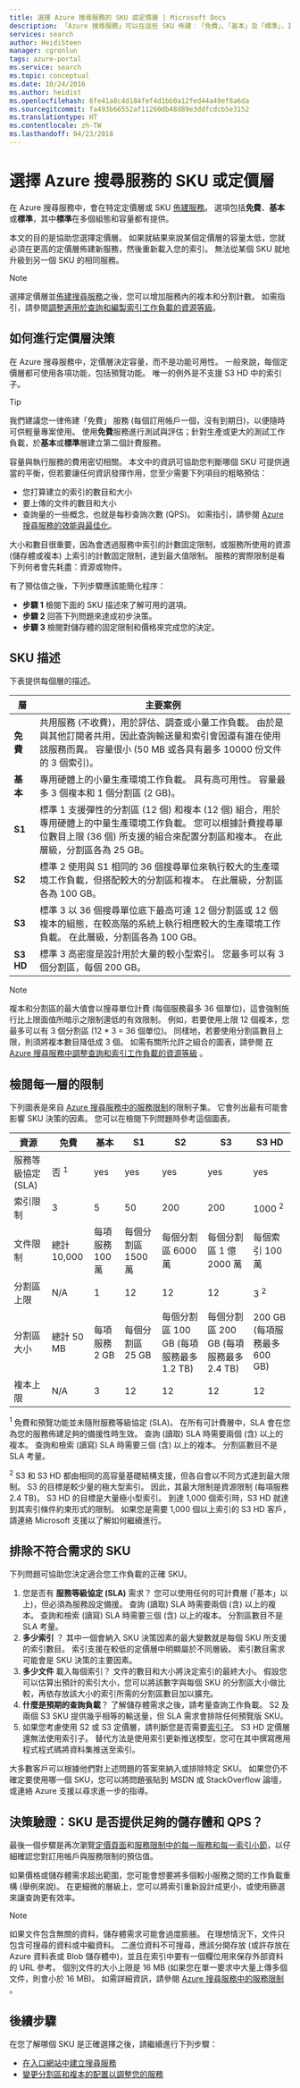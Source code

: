 ```yaml
---
title: 選擇 Azure 搜尋服務的 SKU 或定價層 | Microsoft Docs
description: 「Azure 搜尋服務」可以在這些 SKU 佈建︰「免費」、「基本」及「標準」，其中「標準」在各種資源組態和容量層級都有提供。
services: search
author: HeidiSteen
manager: cgronlun
tags: azure-portal
ms.service: search
ms.topic: conceptual
ms.date: 10/24/2016
ms.author: heidist
ms.openlocfilehash: 6fe41a8c4d184fef4d1bb0a12fed44a49ef8a6da
ms.sourcegitcommit: fa493b66552af11260db48d89e3ddfcdcb5e3152
ms.translationtype: HT
ms.contentlocale: zh-TW
ms.lasthandoff: 04/23/2018
---
```

# <a name="choose-a-sku-or-pricing-tier-for-azure-search"></a>選擇 Azure 搜尋服務的 SKU 或定價層
在 Azure 搜尋服務中，會在特定定價層或 SKU [佈建服務](search-create-service-portal.md)。 選項包括**免費**、**基本**或**標準**，其中**標準**在多個組態和容量都有提供。

本文的目的是協助您選擇定價層。 如果就結果來說某個定價層的容量太低，您就必須在更高的定價層佈建新服務，然後重新載入您的索引。 無法從某個 SKU 就地升級到另一個 SKU 的相同服務。

> [!NOTE]
> 選擇定價層並[佈建搜尋服務](search-create-service-portal.md)之後，您可以增加服務內的複本和分割計數。 如需指引，請參閱[調整適用於查詢和編製索引工作負載的資源等級](search-capacity-planning.md)。
>
>

## <a name="how-to-approach-a-pricing-tier-decision"></a>如何進行定價層決策
在 Azure 搜尋服務中，定價層決定容量，而不是功能可用性。 一般來說，每個定價層都可使用各項功能，包括預覽功能。 唯一的例外是不支援 S3 HD 中的索引子。

> [!TIP]
> 我們建議您一律佈建「免費」  服務 (每個訂用帳戶一個，沒有到期日)，以便隨時可供輕量專案使用。 使用**免費**服務進行測試與評估；針對生產或更大的測試工作負載，於**基本**或**標準**層建立第二個計費服務。
>
>

容量與執行服務的費用密切相關。 本文中的資訊可協助您判斷哪個 SKU 可提供適當的平衡，但若要讓任何資訊發揮作用，您至少需要下列項目的粗略預估：

* 您打算建立的索引的數目和大小
* 要上傳的文件的數目和大小
* 查詢量的一些概念，也就是每秒查詢次數 (QPS)。 如需指引，請參閱 [Azure 搜尋服務的效能與最佳化](search-performance-optimization.md)。

大小和數目很重要，因為會透過服務中索引的計數固定限制，或服務所使用的資源 (儲存體或複本) 上索引的計數固定限制，達到最大值限制。 服務的實際限制是看下列何者會先耗盡：資源或物件。

有了預估值之後，下列步驟應該能簡化程序：

* **步驟 1** 檢閱下面的 SKU 描述來了解可用的選項。
* **步驟 2** 回答下列問題來達成初步決策。
* **步驟 3** 檢閱對儲存體的固定限制和價格來完成您的決定。

## <a name="sku-descriptions"></a>SKU 描述
下表提供每個層的描述。

| 層 | 主要案例 |
| --- | --- |
| **免費** |共用服務 (不收費)，用於評估、調查或小量工作負載。 由於是與其他訂閱者共用，因此查詢輸送量和索引會因還有誰在使用該服務而異。 容量很小 (50 MB 或各具有最多 10000 份文件的 3 個索引)。 |
| **基本** |專用硬體上的小量生產環境工作負載。 具有高可用性。 容量最多 3 個複本和 1 個分割區 (2 GB)。 |
| **S1** |標準 1 支援彈性的分割區 (12 個) 和複本 (12 個) 組合，用於專用硬體上的中量生產環境工作負載。 您可以根據計費搜尋單位數目上限 (36 個) 所支援的組合來配置分割區和複本。 在此層級，分割區各為 25 GB。 |
| **S2** |標準 2 使用與 S1 相同的 36 個搜尋單位來執行較大的生產環境工作負載，但搭配較大的分割區和複本。 在此層級，分割區各為 100 GB。 |
| **S3** |標準 3 以 36 個搜尋單位底下最高可達 12 個分割區或 12 個複本的組態，在較高階的系統上執行相應較大的生產環境工作負載。 在此層級，分割區各為 100 GB。 |
| **S3 HD** |標準 3 高密度是設計用於大量的較小型索引。 您最多可以有 3 個分割區，每個 200 GB。|

> [!NOTE]
> 複本和分割區的最大值會以搜尋單位計費 (每個服務最多 36 個單位)，這會強制施行比上限面值所暗示之限制還低的有效限制。 例如，若要使用上限 12 個複本，您最多可以有 3 個分割區 (12 * 3 = 36 個單位)。 同樣地，若要使用分割區數目上限，則須將複本數目降低成 3 個。 如需有關所允許之組合的圖表，請參閱 [在 Azure 搜尋服務中調整查詢和索引工作負載的資源等級](search-capacity-planning.md) 。
>
>

## <a name="review-limits-per-tier"></a>檢閱每一層的限制
下列圖表是來自 [Azure 搜尋服務中的服務限制](search-limits-quotas-capacity.md)的限制子集。 它會列出最有可能會影響 SKU 決策的因素。 您可以在檢閱下列問題時參考這個圖表。

| 資源 | 免費 | 基本 | S1 | S2 | S3 | S3 HD |
| --- | --- | --- | --- | --- | --- | --- |
| 服務等級協定 (SLA) |否 <sup>1</sup> |yes |yes |yes |yes |yes |
| 索引限制 |3 |5 |50 |200 |200 |1000 <sup>2</sup> |
| 文件限制 |總計 10,000 |每項服務 100 萬 |每個分割區 1500 萬 |每個分割區 6000 萬 |每個分割區 1 億 2000 萬 |每個索引 100 萬 |
| 分割區上限 |N/A |1 |12 |12 |12 |3 <sup>2</sup> |
| 分割區大小 |總計 50 MB |每項服務 2 GB |每個分割區 25 GB |每個分割區 100 GB (每項服務最多 1.2 TB) |每個分割區 200 GB (每項服務最多 2.4 TB) |200 GB (每項服務最多 600 GB) |
| 複本上限 |N/A |3 |12 |12 |12 |12 |

<sup>1</sup> 免費和預覽功能並未隨附服務等級協定 (SLA)。 在所有可計費層中，SLA 會在您為您的服務佈建足夠的備援性時生效。 查詢 (讀取) SLA 時需要兩個 (含) 以上的複本。 查詢和檢索 (讀寫) SLA 時需要三個 (含) 以上的複本。 分割區數目不是 SLA 考量。 

<sup>2</sup> S3 和 S3 HD 都由相同的高容量基礎結構支援，但各自會以不同方式達到最大限制。 S3 的目標是較少量的極大型索引。 因此，其最大限制是資源限制 (每項服務 2.4 TB)。 S3 HD 的目標是大量極小型索引。 到達 1,000 個索引時，S3 HD 就達到其索引條件約束形式的限制。 如果您是需要 1,000 個以上索引的 S3 HD 客戶，請連絡 Microsoft 支援以了解如何繼續進行。

## <a name="eliminate-skus-that-dont-meet-requirements"></a>排除不符合需求的 SKU
下列問題可協助您決定適合您工作負載的正確 SKU。

1. 您是否有 **服務等級協定 (SLA)** 需求？ 您可以使用任何的可計費層 (「基本」以上)，但必須為服務設定備援。 查詢 (讀取) SLA 時需要兩個 (含) 以上的複本。 查詢和檢索 (讀寫) SLA 時需要三個 (含) 以上的複本。 分割區數目不是 SLA 考量。
2. **多少索引** ？ 其中一個會納入 SKU 決策因素的最大變數就是每個 SKU 所支援的索引數目。 索引支援在較低的定價層中明顯屬於不同層級。 索引數目需求可能會是 SKU 決策的主要因素。
3. **多少文件** 載入每個索引？ 文件的數目和大小將決定索引的最終大小。 假設您可以估算出預計的索引大小，您可以將該數字與每個 SKU 的分割區大小做比較，再依存放該大小的索引所需的分割區數目加以擴充。
4. **什麼是預期的查詢負載**？ 了解儲存體需求之後，請考量查詢工作負載。 S2 及兩個 S3 SKU 提供幾乎相等的輸送量，但 SLA 需求會排除任何預覽版 SKU。
5. 如果您考慮使用 S2 或 S3 定價層，請判斷您是否需要[索引子](search-indexer-overview.md)。 S3 HD 定價層還無法使用索引子。 替代方法是使用索引更新推送模型，您可在其中撰寫應用程式程式碼將資料集推送至索引。

大多數客戶可以根據他們對上述問題的答案來納入或排除特定 SKU。 如果您仍不確定要使用哪一個 SKU，您可以將問題張貼到 MSDN 或 StackOverflow 論壇，或連絡 Azure 支援以尋求進一步的指導。

## <a name="decision-validation-does-the-sku-offer-sufficient-storage-and-qps"></a>決策驗證︰SKU 是否提供足夠的儲存體和 QPS？
最後一個步驟是再次瀏覽[定價頁面](https://azure.microsoft.com/pricing/details/search/)和[服務限制中的每一服務和每一索引小節](search-limits-quotas-capacity.md)，以仔細確認您對訂用帳戶與服務限制的預估值。

如果價格或儲存體需求超出範圍，您可能會想要將多個較小服務之間的工作負載重構 (舉例來說)。 在更細微的層級上，您可以將索引重新設計成更小，或使用篩選來讓查詢更有效率。

> [!NOTE]
> 如果文件包含無關的資料，儲存體需求可能會過度膨脹。 在理想情況下，文件只包含可搜尋的資料或中繼資料。 二進位資料不可搜尋，應該分開存放 (或許存放在 Azure 資料表或 Blob 儲存體中)，並且在索引中要有一個欄位用來保存外部資料的 URL 參考。 個別文件的大小上限是 16 MB (如果您在單一要求中大量上傳多個文件，則會小於 16 MB)。 如需詳細資訊，請參閱 [Azure 搜尋服務中的服務限制](search-limits-quotas-capacity.md) 。
>
>

## <a name="next-step"></a>後續步驟
在您了解哪個 SKU 是正確選擇之後，請繼續進行下列步驟：

* [在入口網站中建立搜尋服務](search-create-service-portal.md)
* [變更分割區和複本的配置以調整您的服務](search-capacity-planning.md)
